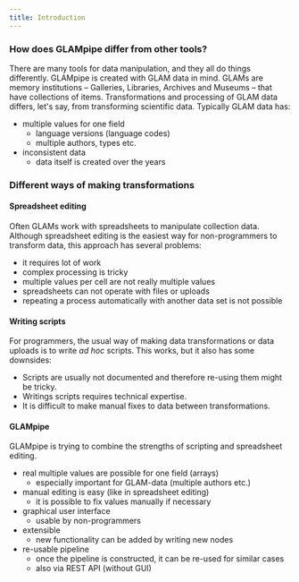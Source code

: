 ```yaml
---
title: Introduction
---
```


### How does GLAMpipe differ from other tools?

There are many tools for data manipulation, and they all do things differently. GLAMpipe is created with GLAM data in mind. GLAMs are memory institutions – Galleries, Libraries, Archives and Museums – that have collections of items. Transformations and processing of GLAM data differs, let's say, from transforming scientific data. Typically GLAM data has:

- multiple values for one field
    - language versions (language codes)
    - multiple authors, types etc.
- inconsistent data
    - data itself is created over the years

### Different ways of making transformations

#### Spreadsheet editing

Often GLAMs work with spreadsheets to manipulate collection data. Although spreadsheet editing is the easiest way for non-programmers to transform data, this approach has several problems:

- it requires lot of work
- complex processing is tricky
- multiple values per cell are not really multiple values
- spreadsheets can not operate with files or uploads
- repeating a process automatically with another data set is not possible

#### Writing scripts

For programmers, the usual way of making data transformations or data uploads is to write *ad hoc* scripts. This works, but it also has some downsides:

- Scripts are usually not documented and therefore re-using them might be tricky. 
- Writings scripts requires technical expertise.
- It is difficult to make manual fixes to data between transformations. 

#### GLAMpipe

GLAMpipe is trying to combine the strengths of scripting and spreadsheet editing.  

- real multiple values are possible for one field (arrays)
    - especially important for GLAM-data (multiple authors etc.)
- manual editing is easy  (like in spreadsheet editing)
    - it is possible to fix values manually if necessary
- graphical user interface
    - usable by non-programmers
- extensible
    - new functionality can be added by writing new nodes
- re-usable pipeline
    - once the pipeline is constructed, it can be re-used for similar cases
    - also via REST API (without GUI)








